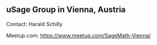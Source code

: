 

## uSage Group in Vienna, Austria

Contact: Harald Schilly 

Meetup.com: <a href="https://www.meetup.com/SageMath-Vienna/">https://www.meetup.com/SageMath-Vienna/</a> 

